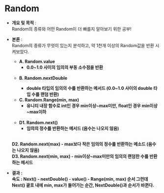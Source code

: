 # Random
- <b>개요 및 목적</b> : <br>Random의 종류와 어떤 Random이 더 빠를지 알아보기 위한 공부!
- <b>본론</b> : <br>Random의 종류가 무엇이 있는지 분석하고, 약 1천개 이상의 Random값을 반환 시켜보았다.<br> 
    - <b>A. Random.value</b>
        - <b>0.0~1.0 사이의 임의의 부동 소수점을 반환</b>
        <br>
    - <b>B. Random.nextDouble
        - <b>double 타입의 임의의 수를 반환하는 메서드 (0.0~1.0 사이의 double 타입 수를 랜덤 반환)</b>
    - <b>C. Random.Range(min, max)</b>
        - <b>유니티 내장 함수로 int인 경우 min이상~max미만, float인 경우 min이상~max이하</b>
        <br> 
    - <b>D1. Random.next()</b>
        - <b>임의의 정수를 반환하는 메서드 (음수는 나오지 않음)</b>
        <br>
     <b>D2. Random.next(max)</b>
        - <b>max보다 작은 임의의 정수를 반환하는 메소드 (음수는 나오지 않음)</b>
        <br>
     <b>D3. Random.next(min, max)</b>
        - <b>min이상~max미만의 임의의 랜덤한 수를 반환하는 메서드</b>
        <br>
        
- <b>결과</b> : <br>
속도 : Next() - nextDouble() - value() - Range(min, max) 순서
그런데 Next() 괄호 내에 min, max가 들어가는 순간, NextDouble()과 순서가 바뀐다.